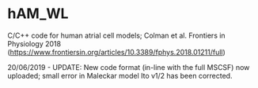 # hAM_WL
C/C++ code for human atrial cell models; Colman et al. Frontiers in Physiology 2018 (https://www.frontiersin.org/articles/10.3389/fphys.2018.01211/full)

20/06/2019 - UPDATE: New code format (in-line with the full MSCSF) now uploaded; small error in Maleckar model Ito v1/2 has been corrected.
